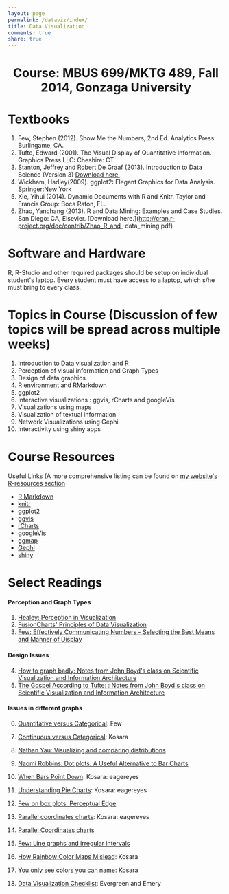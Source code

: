 ```yaml
---
layout: page
permalink: /dataviz/index/
title: Data Visualization
comments: true
share: true
---
```

<center> <h1> Course: MBUS 699/MKTG 489, Fall 2014, Gonzaga University </h1></center>

# Textbooks

1.  Few, Stephen (2012). Show Me the Numbers, 2nd Ed. Analytics Press: Burlingame, CA.
2.  Tufte, Edward (2001). The Visual Display of Quantitative Information. Graphics Press LLC: Cheshire: CT
3.  Stanton, Jeffrey and Robert De Graaf (2013). Introduction to Data Science (Version 3)  [Download here.](http://1drv.ms/1AOHzQo)
4.	Wickham, Hadley(2009). ggplot2: Elegant Graphics for Data Analysis. Springer:New York
5.	Xie, Yihui (2014). Dynamic Documents with R and Knitr. Taylor and Francis Group: Boca Raton, FL.
6.	Zhao, Yanchang (2013). R and Data Mining: Examples and Case Studies. San Diego: CA, Elsevier. [Download here.](http://cran.r-project.org/doc/contrib/Zhao_R_and_ data_mining.pdf)

# Software and Hardware

R, R-Studio and other required packages should be setup on individual student's laptop. Every student must have access to a laptop, which s/he must bring to every class.


# Topics in Course (Discussion of few topics will be spread across multiple weeks)

1.  Introduction to Data visualization and R 
2.	Perception of visual information and Graph Types
3.	Design of data graphics
4.	R environment and RMarkdown 
5.	ggplot2 
6.	Interactive visualizations : ggvis, rCharts and googleVis
7.	Visualizations using maps 
8.	Visualization of textual information
9.	Network Visualizations using Gephi
10.	Interactivity using shiny apps

Course Resources
========================================================
Useful Links (A more comprehensive listing can be found on [my website's R-resources section](http://patilv.github.io/r-resources/)

* [R Markdown](http://rmarkdown.rstudio.com/)
* [knitr](http://yihui.name/knitr/)
* [ggplot2](http://ggplot2.org/)
* [ggvis](http://ggvis.rstudio.com/)
* [rCharts](http://rcharts.io/)
* [googleVis](http://cran.r-project.org/web/packages/googleVis/vignettes/googleVis_examples.html)
* [ggmap](http://journal.r-project.org/archive/2013-1/kahle-wickham.pdf)
* [Gephi](https://gephi.github.io/)
* [shiny](http://shiny.rstudio.com/)

Select Readings
====================================================

#### Perception and Graph Types

1. [Healey: Perception in Visualization](http://www.csc.ncsu.edu/faculty/healey/PP/index.html)
2. [FusionCharts' Principles of Data Visualization](http://www.fusioncharts.com/whitepapers/downloads/Principles-of-Data-Visualization.pdf)
3. [Few: Effectively Communicating Numbers - Selecting the Best Means and Manner of Display](http://www.perceptualedge.com/articles/Whitepapers/Communicating_Numbers.pdf)

#### Design Issues

4. [How to graph badly: Notes from John Boyd's class on Scientific Visualization and Information Architecture](http://www-personal.umich.edu/~jpboyd/sciviz_1_graphbadly.pdf)
5. [The Gospel According to Tufte: : Notes from John Boyd's class on Scientific Visualization and Information Architecture](http://www-personal.umich.edu/~jpboyd/eng403_chap2_tuftegospel.pdf)

#### Issues in different graphs

6. [Quantitative versus Categorical](http://www.perceptualedge.com/articles/dmreview/quant_vs_cat_data.pdf): Few
7. [Continuous versus Categorical](http://eagereyes.org/basics/data-continuous-vs-categorical): Kosara
8. [Nathan Yau: Visualizing and comparing distributions](http://flowingdata.com/2012/05/15/how-to-visualize-and-compare-distributions/)
9. [Naomi Robbins: Dot plots: A Useful Alternative to Bar Charts](http://www.b-eye-network.com/view/index.php?cid=2468)
10. [When Bars Point Down](http://eagereyes.org/journalism/when-bars-point-down): Kosara: eagereyes
11. [Understanding Pie Charts](http://eagereyes.org/techniques/pie-charts): Kosara: eagereyes
12. [Few on box plots: Perceptual Edge](http://www.perceptualedge.com/articles/dmreview/boxes_of_insight.pdf)
13. [Parallel coordinates charts](http://eagereyes.org/techniques/parallel-coordinates): Kosara: eagereyes
14. [Parallel Coordinates charts](http://www.perceptualedge.com/articles/b-eye/parallel_coordinates.pdf)
15. [Few: Line graphs and irregular intervals](http://www.perceptualedge.com/articles/visual_business_intelligence/line_graphs_and_irregular_intervals.pdf)

16. [How Rainbow Color Maps Mislead](http://eagereyes.org/basics/rainbow-color-map): Kosara
17. [You only see colors you can name](http://eagereyes.org/blog/2011/you-only-see-colors-you-can-name): Kosara

18. [Data Visualization Checklist](http://stephanieevergreen.com/wp-content/uploads/2014/05/DataVizChecklist_May2014.pdf): Evergreen and Emery
